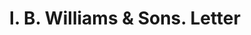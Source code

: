 ---
doi: 10.7916/D82245S7
date_other: '1900'
date_other_textual: '1900'
form: correspondence
genre:
- Letters (correspondence)
name:
- I. B. Williams & Sons
object_in_context_url: https://biggert.cul.columbia.edu/items/view/ave_biggert_00773
subject_hierarchical_geographic:
- Dover, New Hampshire, United States
subject_name:
- I. B. Williams & Sons
title: I. B. Williams & Sons. Letter
sort_title: I. B. Williams & Sons. Letter
call_number: ave_biggert_00773
coordinates:
- 43.19472222222222,-70.875
pid: ave_biggert_00773
identifiers: ave_biggert_00773
thumbnail: https://derivativo-2.library.columbia.edu/iiif/2/ldpd:345420/full/!256,256/0/native.jpg
permalink: /biggert/ave_biggert_00773/
layout: iiif-image-page
---